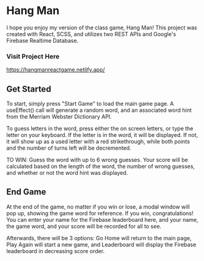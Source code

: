 # Hang Man

I hope you enjoy my version of the class game, Hang Man!
This project was created with React, SCSS, and utilizes two REST APIs and Google's Firebase Realtime Database.

### Visit Project Here

https://hangmanreactgame.netlify.app/

## Get Started

To start, simply press "Start Game" to load the main game page. A useEffect() call will generate a random word, and an associated word hint from the Merriam Webster Dictionary API.

To guess letters in the word, press either the on screen letters, or type the letter on your keyboard. If the letter is in the word, it will be displayed. If not, it will show up as a used letter with a red strikethrough, while both points and the number of turns left will be decremented.

TO WIN: Guess the word with up to 6 wrong guesses. Your score will be calculated based on the length of the word, the number of wrong guesses, and whether or not the word hint was displayed.

## End Game

At the end of the game, no matter if you win or lose, a modal window will pop up, showing the game word for reference. If you win, congratulations! You can enter your name for the Firebase leaderboard here, and your name, the game word, and your score will be recorded for all to see.

Afterwards, there will be 3 options: Go Home will return to the main page, Play Again will start a new game, and Leaderboard will display the Firebase leaderboard in decreasing score order.
